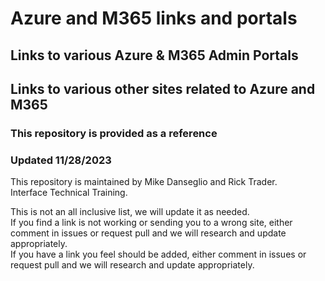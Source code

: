 # Azure and M365 links and portals

## Links to various Azure & M365 Admin Portals<br>
## Links to various other sites related to Azure and M365
 
### This repository is provided as a reference
### Updated 11/28/2023

This repository is maintained by Mike Danseglio and Rick Trader.<br>
Interface Technical Training.<br>

This is  not an all inclusive list, we will update it as needed. <br>
If you find a link is not working or sending you to a wrong site, either comment in issues or request pull and we will research and update appropriately. <br>
If you have a link you feel should be added, either comment in issues or request pull and we will research and update appropriately.
